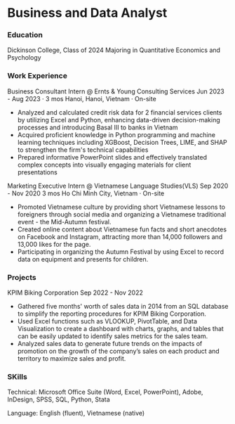 # Business and Data Analyst

### Education
Dickinson College, Class of 2024
Majoring in Quantitative Economics and Psychology

### Work Experience
Business Consultant Intern @ Ernts & Young Consulting Services 
Jun 2023 - Aug 2023 · 3 mos 
Hanoi, Hanoi, Vietnam · On-site
- Analyzed and calculated credit risk data for 2 financial services clients by utilizing Excel and Python, enhancing data-driven decision-making processes and introducing Basal III to banks in Vietnam
- Acquired proficient knowledge in Python programming and machine learning techniques including XGBoost, Decision Trees, LIME, and SHAP to strengthen the firm's technical capabilities
- Prepared informative PowerPoint slides and effectively translated complex concepts into visually engaging materials for client presentations

Marketing Executive Intern @ Vietnamese Language Studies(VLS)
Sep 2020 - Nov 2020  3 mos 
Ho Chi Minh City, Vietnam · On-site
- Promoted Vietnamese culture by providing short Vietnamese lessons to foreigners through social media and organizing a Vietnamese traditional event - the Mid-Autumn festival.
- Created online content about Vietnamese fun facts and short anecdotes on Facebook and Instagram, attracting more than 14,000 followers and 13,000 likes for the page.
- Participating in organizing the Autumn Festival by using Excel to record data on equipment and presents for children.

### Projects
KPIM Biking Corporation
Sep 2022 - Nov 2022
- Gathered five months' worth of sales data in 2014 from an SQL database to simplify the reporting procedures for KPIM Biking Corporation.
- Used Excel functions such as VLOOKUP, PivotTable, and Data Visualization to create a dashboard with charts, graphs, and tables that can be easily updated to identify sales metrics for the sales team.
- Analyzed sales data to generate future trends on the impacts of promotion on the growth of the company’s sales on each product and territory to maximize sales and profit.

### SKills
Technical: Microsoft Office Suite (Word, Excel, PowerPoint), Adobe, InDesign, SPSS, SQL, Python, Stata

Language: English (fluent), Vietnamese (native)
